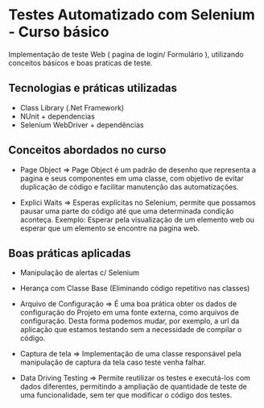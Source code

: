 # Testes Automatizado com Selenium - Curso básico 

Implementação de teste Web ( pagina de login/ Formulário ), utilizando conceitos básicos e boas praticas de teste.

## Tecnologias e práticas utilizadas
- Class Library (.Net Framework)
- NUnit + dependencias
- Selenium WebDriver + dependências

## Conceitos abordados no curso

- Page Object => Page Object é um padrão de desenho que representa a pagina e seus componentes em uma classe, com objetivo de evitar duplicação de código e facilitar manutenção das automatizações.

- Explici Waits =>  Esperas explícitas no Selenium, permite que possamos pausar uma parte do código até que uma determinada condição aconteça.
  Exemplo: Esperar pela visualização de um elemento web ou esperar que um elemento se encontre na pagina web.

## Boas práticas aplicadas
- Manipulação de alertas c/ Selenium

- Herança com Classe Base (Eliminando código repetitivo nas classes)

- Arquivo de Configuração => É uma boa prática obter os dados de       configuração do Projeto em uma fonte externa, como arquivos de         configuração. Desta forma podemos mudar, por exemplo, a url da       aplicação que estamos testando sem a necessidade de compilar o código.

- Captura de tela => Implementação de uma classe responsável pela       manipulação de captura da tela caso teste venha falhar.

- Data Driving Testing => Permite reutilizar os testes e executá-los com   dados diferentes, permitindo a ampliação de quantidade de teste de uma   funcionalidade, sem ter que modificar o código dos testes.



